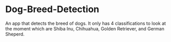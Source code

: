 # Dog-Breed-Detection
An app that detects the breed of dogs. It only has 4 classifications to look at the moment which are Shiba Inu, Chihuahua, Golden Retriever, and German Sheperd.
